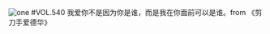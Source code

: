 ![one](http://image.wufazhuce.com/FjhrsyDQv3GmiFXlsMeH0tndcRFW)
#VOL.540
我爱你不是因为你是谁，而是我在你面前可以是谁。from 《剪刀手爱德华》